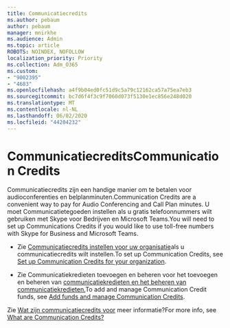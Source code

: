 ```yaml
---
title: Communicatiecredits
ms.author: pebaum
author: pebaum
manager: mnirkhe
ms.audience: Admin
ms.topic: article
ROBOTS: NOINDEX, NOFOLLOW
localization_priority: Priority
ms.collection: Adm_O365
ms.custom:
- "9002395"
- "4683"
ms.openlocfilehash: a4f9b04ed0fc51d9c5a79c12162ca57a75ea7eb3
ms.sourcegitcommit: bc7d6f4f3c9f7060d073f5130e1ec856e248d020
ms.translationtype: MT
ms.contentlocale: nl-NL
ms.lasthandoff: 06/02/2020
ms.locfileid: "44204232"
---
```

# <a name="communication-credits"></a><span data-ttu-id="22a5d-102">Communicatiecredits</span><span class="sxs-lookup"><span data-stu-id="22a5d-102">Communication Credits</span></span>

<span data-ttu-id="22a5d-103">Communicatiecredits zijn een handige manier om te betalen voor audioconferenties en belplanminuten.</span><span class="sxs-lookup"><span data-stu-id="22a5d-103">Communication Credits are a convenient way to pay for Audio Conferencing and Call Plan minutes.</span></span> <span data-ttu-id="22a5d-104">U moet Communicatietegoeden instellen als u gratis telefoonnummers wilt gebruiken met Skype voor Bedrijven en Microsoft Teams.</span><span class="sxs-lookup"><span data-stu-id="22a5d-104">You will need to set up Communications Credits if you would like to use toll-free numbers with Skype for Business and Microsoft Teams.</span></span>

- <span data-ttu-id="22a5d-105">Zie [Communicatiecredits instellen voor uw organisatie](https://docs.microsoft.com/microsoftteams/set-up-communications-credits-for-your-organization)als u communicatiecredits wilt instellen.</span><span class="sxs-lookup"><span data-stu-id="22a5d-105">To set up Communication Credits, see [Set up Communication Credits for your organization](https://docs.microsoft.com/microsoftteams/set-up-communications-credits-for-your-organization).</span></span> 

- <span data-ttu-id="22a5d-106">Zie Communicatiekredieten toevoegen en beheren voor het toevoegen en beheren van [communicatiekredieten en het beheren van communicatiekredieten.](https://docs.microsoft.com/microsoftteams/add-funds-and-manage-communications-credits)</span><span class="sxs-lookup"><span data-stu-id="22a5d-106">To add and manage Communication Credit funds, see [Add funds and manage Communication Credits](https://docs.microsoft.com/microsoftteams/add-funds-and-manage-communications-credits).</span></span> 

<span data-ttu-id="22a5d-107">Zie [Wat zijn communicatiecredits voor](https://docs.microsoft.com/microsoftteams/what-are-communications-credits) meer informatie?</span><span class="sxs-lookup"><span data-stu-id="22a5d-107">For more info, see [What are Communication Credits?](https://docs.microsoft.com/microsoftteams/what-are-communications-credits)</span></span>
